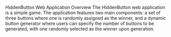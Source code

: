 HiddenButton Web Application
Overview
The HiddenButton web application is a simple game. The application features two main components: a set of three buttons where one is randomly assigned as the winner, and a 
dynamic button generator where users can specify the number of buttons to be generated, with one randomly selected as the winner upon generation.
